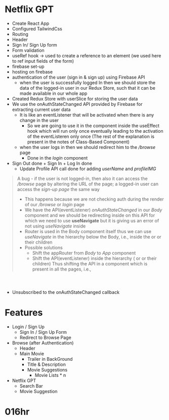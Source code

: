 # Netflix GPT

- Create React App
- Configured TailwindCss
- Routing
- Header
- Sign In/ Sign Up form
- Form validation
- useRef hook -> used to create a reference to an element (we used here to ref input fields of the form)
- firebase set-up
- hosting on firebase
- authentication of the user (sign in & sign up) using Firebase API 
    - when the user is successfully logged In then we should store the data of the logged-in user in our Redux Store, such that it can be made available in our whole app
- Created Redux Store with userSlice for storing the user data
- We use the onAuthStateChanged API provided by Firebase for extracting current user data
    - It is like an eventListener that will be activated when there is any change in the user
        - So we are going to use it in the *<BODY />* component inside the useEffect hook which will run only once eventually leading to the activation of the eventListeren only once (The rest of the explanation is present in the notes of Class-Based Component)
    - when the user logs in then we should redirect him to the */browse* page
        - Done in the *login* component
- Sign Out done + Sign In + Log In done
    - Update Profile API call done for adding *userName* and *profileIMG*
> A bug - if the user is not logged-in, then also it can access the */browse* page by altering the URL of the page; a logged-in user can access the *sign-up page* the same way
> * This happens because we are not checking auth during the render of our */browse* or *login* page
> * We have the API(eventListener) *onAuthStateChanged* in our *Body* component and we should be redirecting inside on this API for which we need to use **useNavigate** but it is giving us an error of not using *useNavigate* inside <Router> 
> * Router is used in the Body component itself thus we can use *useNavigate* in the hierarchy below the Body, i.e., inside the *<Login />* or *<Browse />* or their children
> * Possible solutions 
>   - Shift the appRouter from *Body* to *App* component  
>   - Shift the API(eventListener) inside the hierarchy (*<Login />* or *<Browse />* or their children)
> Thus shifting the API in a component which is present in all the pages, i.e., **<Header />** 
- Unsubscribed to the onAuthStateChanged callback


# Features
- Login / Sign Up
    - Sign In / Sign Up Form
    - Redirect to Browse Page
- Browse (after Authentication)
    - Header
    - Main Movie
        - Trailer in BackGround
        - Title & Description
        - Movie Suggestions
            - Movie Lists * n
- Netflix GPT
    - Search Bar
    - Movie Suggestion


# 016hr